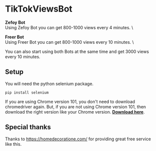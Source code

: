 # TikTokViewsBot

**Zefoy Bot**\
Using Zefoy Bot you can get 800-1000 views every 4 minutes.
\

**Freer Bot**\
Using Freer Bot you can get 800-1000 views every 10 minutes.
\

You can also start using both Bots at the same time and get 3000 views every 10 minutes.

## Setup
You will need the python selenium package.
```
pip install selenium
```
If you are using Chrome version 101, you don't need to download chromedriver again. But, if you are not using Chrome version 101, then download the right version like your Chrome version. [**Download here**](https://chromedriver.chromium.org/downloads).

## Special thanks
Thanks to https://homedecoratione.com/ for providing great free service like this.
